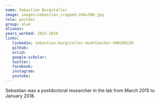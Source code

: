 ```yaml
---
name: Sebastian Burgstaller
image: images/sebastian_cropped-246x300.jpg
role: postdoc
group: alum
aliases:
years_worked: 2015-2018
links:
   linkedin: sebastian-burgstaller-muehlbacher-680208120
   github:
   orcid: 
   google-scholar:
   twitter:
   facebook:
   instagram: 
   youtube:
---
```


Sebastian was a postdoctoral researcher in the lab from March 2015 to January 2018.